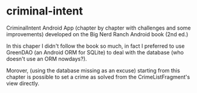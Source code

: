 # criminal-intent
CriminalIntent Android App (chapter by chapter with challenges and some improvements) developed on the Big Nerd Ranch Android book (2nd ed.)

In this chaper I didn't follow the book so much, in fact I preferred to use GreenDAO (an Android ORM for SQLite) to deal with the database (who doesn't use an ORM nowdays?).

Morover, (using the database missing as an excuse) starting from this chapter is possible to set a crime as solved from the CrimeListFragment's view directly.
